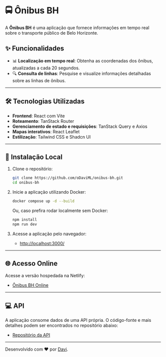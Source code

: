 # 🚍 Ônibus BH

A **Ônibus BH** é uma aplicação que fornece informações em tempo real sobre o transporte público de Belo Horizonte.

## ✨ Funcionalidades

- 📊 **Localização em tempo real**: Obtenha as coordenadas dos ônibus, atualizadas a cada 20 segundos.
- 🔍 **Consulta de linhas**: Pesquise e visualize informações detalhadas sobre as linhas de ônibus.

---

## 🛠 Tecnologias Utilizadas

- **Frontend**: React com Vite
- **Roteamento**: TanStack Router
- **Gerenciamento de estado e requisições**: TanStack Query e Axios
- **Mapas interativos**: React Leaflet
- **Estilização**: Tailwind CSS e Shadcn UI

---

## 🚀 Instalação Local

1. Clone o repositório:

   ```bash
   git clone https://github.com/oDaviML/onibus-bh.git
   cd onibus-bh
   ```

2. Inicie a aplicação utilizando Docker:

   ```bash
   docker compose up -d --build
   ```

   Ou, caso prefira rodar localmente sem Docker:

   ```bash
   npm install
   npm run dev
   ```

3. Acesse a aplicação pelo navegador:

   - [http://localhost:3000/](http://localhost:3000/)

---

## 🌐 Acesso Online

Acesse a versão hospedada na Netlify:

- [Ônibus BH Online](https://onibusbh.netlify.app/)

---

## 💻 API

A aplicação consome dados de uma API própria. O código-fonte e mais detalhes podem ser encontrados no repositório abaixo:

- [Repositório da API](https://github.com/oDaviML/api-onibusbh)

---

Desenvolvido com ❤️ por [Davi](https://github.com/oDaviML).

